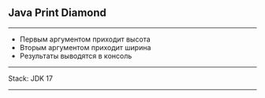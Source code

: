 ## Java Print Diamond



-----------------------------

* Первым аргументом приходит высота
* Вторым аргументом приходит ширина
* Результаты выводятся в консоль


-----------------------------

Stack: JDK 17
_____________________________

